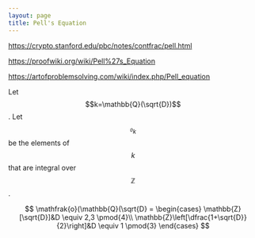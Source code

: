 ```yaml
---
layout: page
title: Pell's Equation
---
```


<https://crypto.stanford.edu/pbc/notes/contfrac/pell.html>

<https://proofwiki.org/wiki/Pell%27s_Equation>

<https://artofproblemsolving.com/wiki/index.php/Pell_equation>

Let $$k=\mathbb{Q}(\sqrt{D})$$. Let $$\mathfrak{o}_k$$ be the elements of $$k$$ that are integral
over $$\mathbb{Z}$$.

$$
\mathfrak{o}(\mathbb{Q}(\sqrt{D} = \begin{cases}
\mathbb{Z}[\sqrt{D}]&D \equiv 2,3 \pmod{4}\\
\mathbb{Z}\left[\dfrac{1+\sqrt{D}}{2}\right]&D \equiv 1 \pmod{3}
\end{cases}
$$